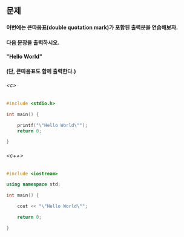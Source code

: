 
## 문제
#### 이번에는 큰따옴표(double quotation mark)가 포함된 출력문을 연습해보자.

#### 다음 문장을 출력하시오.

#### "Hello World"
#### (단, 큰따옴표도 함께 출력한다.)

###### \<c\>
```c
#include <stdio.h>

int main() {

	printf("\"Hello World\"");
	return 0;

}

```

###### \<c++\>
```c++
#include <iostream>

using namespace std;

int main() {

	cout << "\"Hello World\"";

	return 0;

}

```
